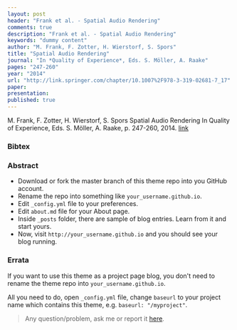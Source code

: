 ```yaml
---
layout: post
header: "Frank et al. - Spatial Audio Rendering"
comments: true
description: "Frank et al. - Spatial Audio Rendering"
keywords: "dummy content"
author: "M. Frank, F. Zotter, H. Wierstorf, S. Spors"
title: "Spatial Audio Rendering"
journal: "In *Quality of Experience*, Eds. S. Möller, A. Raake"
pages: "247-260"
year: "2014"
url: "http://link.springer.com/chapter/10.1007%2F978-3-319-02681-7_17"
paper: 
presentation: 
published: true
---
```


M. Frank, F. Zotter, H. Wierstorf, S. Spors 
Spatial Audio Rendering 
In Quality of Experience, Eds. S. Möller, A. Raake, p. 247-260, 2014. 
[link](http://link.springer.com/chapter/10.1007%2F978-3-319-02681-7_17)

### Bibtex

### Abstract

- Download or fork the master branch of this theme repo into you GitHub account.
- Rename the repo into something like `your_username.github.io`.
- Edit `_config.yml` file to your preferences.
- Edit `about.md` file for your About page.
- Inside `_posts` folder, there are sample of blog entries. Learn from it and start yours.
- Now, visit `http://your_username.github.io` and you should see your blog running.

### Errata

If you want to use this theme as a project page blog, you don't need to rename the theme repo into `your_username.github.io`.

All you need to do, open `_config.yml` file, change `baseurl` to your project name which contains this theme, e.g. `baseurl: "/myproject"`.

> Any question/problem, ask me or report it [here](https://github.com/heiswayi/thinkspace/issues).
